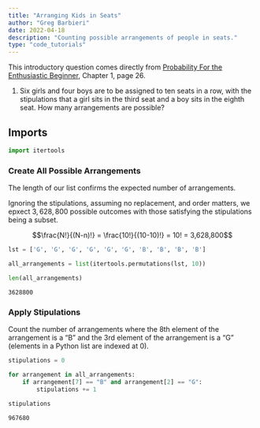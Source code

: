 ```yaml
---
title: "Arranging Kids in Seats"
author: "Greg Barbieri"
date: 2022-04-18
description: "Counting possible arrangements of people in seats."
type: "code_tutorials"
---
```


This introductory question comes directly from <a href="http://www.people.fas.harvard.edu/~djmorin/book.html">Probability For the Enthusiastic Beginner</a>, Chapter 1, page 26.

1. Six girls and four boys are to be assigned to ten seats in a row, with the stipulations that a girl sits in the third seat and a boy sits in the eighth seat. How many arrangements are possible?

## Imports


```python
import itertools
```

### Create All Possible Arrangements

The length of our list confirms the expected number of arrangements.

Ignoring the stipulations, assuming no replacement, and order matters, we epxect $3,628,800$ possible outcomes with those satisfying the stipulations being a subset.

$$\frac{N!}{(N-n)!} = \frac{10!}{(10-10)!} = 10! = 3,628,800$$


```python
lst = ['G', 'G', 'G', 'G', 'G', 'G', 'B', 'B', 'B', 'B']

all_arrangements = list(itertools.permutations(lst, 10))

len(all_arrangements)
```




    3628800



### Apply Stipulations

Count the number of arrangements where the 8th element of the arrangement is a “B” and the 3rd element of the arrangement is a “G” (elements in a Python list are indexed at 0).


```python
stipulations = 0

for arrangement in all_arrangements:
    if arrangement[7] == "B" and arrangement[2] == "G":
        stipulations += 1
        
stipulations
```




    967680


